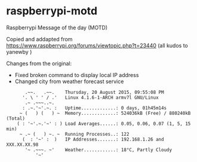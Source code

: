 # raspberrypi-motd

Raspberrypi Message of the day (MOTD)

Copied and addapted from https://www.raspberrypi.org/forums/viewtopic.php?t=23440 (all kudos to yanewby )

Changes from the original:
* Fixed broken command to display local IP address
* Changed city from weather forecast service

```
       .~~.   .~~.    Thursday, 20 August 2015, 09:55:08 PM
      '. \ ' ' / .'   Linux 4.1.6-1-ARCH armv7l GNU/Linux
       .~ .~~~..~.   
      : .~.'~'.~. :   Uptime.............: 0 days, 01h45m14s
     ~ (   ) (   ) ~  Memory.............: 524036kB (Free) / 880240kB (Total)
    ( : '~'.~.'~' : ) Load Averages......: 0.05, 0.06, 0.07 (1, 5, 15 min)
     ~ .~ (   ) ~. ~  Running Processes..: 122
      (  : '~' :  )   IP Addresses.......: 192.168.1.26 and XXX.XX.XX.98
       '~ .~~~. ~'    Weather............: 18°C, Partly Cloudy
           '~'
```
